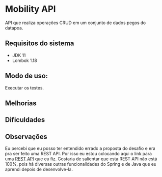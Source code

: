 # Mobility API

API que realiza operações CRUD em um conjunto de dados pegos do datapoa.

## Requisitos do sistema

* JDK 11
* Lombok 1.18


## Modo de uso:

Executar os testes.

## Melhorias



## Dificuldades



## Observações

Eu percebi que eu posso ter entendido errado a proposta do desafio e era pra ser feito uma REST API. Por isso eu estou colocando aqui o link para uma [REST API](https://github.com/jsnakamura/BankRESTAPI) que eu fiz. 
Gostaria de salientar que esta REST API não está 100%, pois há diversas outras funcionalidades do Spring e de Java que eu aprendi depois de desenvolve-la.

